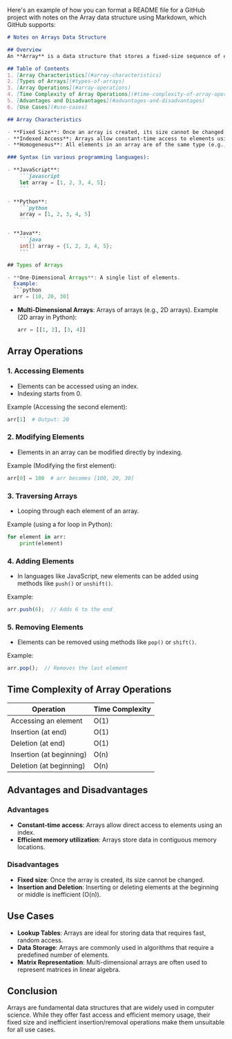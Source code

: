 Here's an example of how you can format a README file for a GitHub project with notes on the Array data structure using Markdown, which GitHub supports:

```markdown
# Notes on Arrays Data Structure

## Overview
An **Array** is a data structure that stores a fixed-size sequence of elements of the same type. It allows for efficient indexing and iteration over its elements.

## Table of Contents
1. [Array Characteristics](#array-characteristics)
2. [Types of Arrays](#types-of-arrays)
3. [Array Operations](#array-operations)
4. [Time Complexity of Array Operations](#time-complexity-of-array-operations)
5. [Advantages and Disadvantages](#advantages-and-disadvantages)
6. [Use Cases](#use-cases)

## Array Characteristics

- **Fixed Size**: Once an array is created, its size cannot be changed.
- **Indexed Access**: Arrays allow constant-time access to elements using an index.
- **Homogeneous**: All elements in an array are of the same type (e.g., integers, strings).

### Syntax (in various programming languages):

- **JavaScript**:
    ```javascript
    let array = [1, 2, 3, 4, 5];
    ```

- **Python**:
    ```python
    array = [1, 2, 3, 4, 5]
    ```

- **Java**:
    ```java
    int[] array = {1, 2, 3, 4, 5};
    ```

## Types of Arrays

- **One-Dimensional Arrays**: A single list of elements.
  Example:
  ```python
  arr = [10, 20, 30]
  ```
  
- **Multi-Dimensional Arrays**: Arrays of arrays (e.g., 2D arrays).
  Example (2D array in Python):
  ```python
  arr = [[1, 2], [3, 4]]
  ```

## Array Operations

### 1. **Accessing Elements**
   - Elements can be accessed using an index.
   - Indexing starts from 0.

   Example (Accessing the second element):
   ```python
   arr[1]  # Output: 20
   ```

### 2. **Modifying Elements**
   - Elements in an array can be modified directly by indexing.

   Example (Modifying the first element):
   ```python
   arr[0] = 100  # arr becomes [100, 20, 30]
   ```

### 3. **Traversing Arrays**
   - Looping through each element of an array.

   Example (using a for loop in Python):
   ```python
   for element in arr:
       print(element)
   ```

### 4. **Adding Elements**
   - In languages like JavaScript, new elements can be added using methods like `push()` or `unshift()`.

   Example:
   ```javascript
   arr.push(6);  // Adds 6 to the end
   ```

### 5. **Removing Elements**
   - Elements can be removed using methods like `pop()` or `shift()`.

   Example:
   ```javascript
   arr.pop();  // Removes the last element
   ```

## Time Complexity of Array Operations

| Operation                | Time Complexity |
|--------------------------|-----------------|
| Accessing an element     | O(1)            |
| Insertion (at end)       | O(1)            |
| Deletion (at end)        | O(1)            |
| Insertion (at beginning) | O(n)            |
| Deletion (at beginning)  | O(n)            |

## Advantages and Disadvantages

### Advantages
- **Constant-time access**: Arrays allow direct access to elements using an index.
- **Efficient memory utilization**: Arrays store data in contiguous memory locations.

### Disadvantages
- **Fixed size**: Once the array is created, its size cannot be changed.
- **Insertion and Deletion**: Inserting or deleting elements at the beginning or middle is inefficient (O(n)).

## Use Cases

- **Lookup Tables**: Arrays are ideal for storing data that requires fast, random access.
- **Data Storage**: Arrays are commonly used in algorithms that require a predefined number of elements.
- **Matrix Representation**: Multi-dimensional arrays are often used to represent matrices in linear algebra.

## Conclusion
Arrays are fundamental data structures that are widely used in computer science. While they offer fast access and efficient memory usage, their fixed size and inefficient insertion/removal operations make them unsuitable for all use cases.

